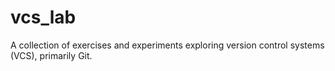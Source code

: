 # vcs_lab
A collection of exercises and experiments exploring version control systems (VCS), primarily Git.
